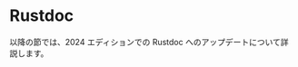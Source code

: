 # Rustdoc

<!--
The following chapters detail changes to Rustdoc in the 2024 Edition.
-->

以降の節では、2024 エディションでの Rustdoc へのアップデートについて詳説します。

